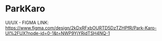 # ParkKaro

UI/UX - FIGMA LINK: https://www.figma.com/design/2kDxRFxbOURTD5DzTZHPfR/Park-Karo-UI%2FUX?node-id=0-1&t=NWP9YjYRidTSH4NQ-1
